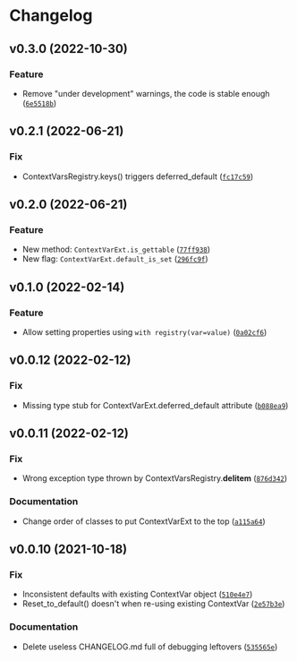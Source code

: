 # Changelog

<!--next-version-placeholder-->

## v0.3.0 (2022-10-30)
### Feature
* Remove "under development" warnings, the code is stable enough ([`6e5518b`](https://github.com/vdmit11/contextvars-registry/commit/6e5518bd4be621f4f481297225970a05bb5abd7f))

## v0.2.1 (2022-06-21)
### Fix
* ContextVarsRegistry.keys() triggers deferred_default ([`fc17c59`](https://github.com/vdmit11/contextvars-registry/commit/fc17c59c3518efa4190cef5a1ce7f02088df210a))

## v0.2.0 (2022-06-21)
### Feature
* New method: `ContextVarExt.is_gettable` ([`77ff938`](https://github.com/vdmit11/contextvars-registry/commit/77ff9382bb72026905d86f0872e95316ee85a255))
* New flag: `ContextVarExt.default_is_set` ([`296fc9f`](https://github.com/vdmit11/contextvars-registry/commit/296fc9fefc00ce56020fd56556e98f4317987fb1))

## v0.1.0 (2022-02-14)
### Feature
* Allow setting properties using `with registry(var=value)` ([`0a02cf6`](https://github.com/vdmit11/contextvars-registry/commit/0a02cf6d0f263f743def3c8c66bf9e20302930c2))

## v0.0.12 (2022-02-12)
### Fix
* Missing type stub for ContextVarExt.deferred_default attribute ([`b088ea9`](https://github.com/vdmit11/contextvars-registry/commit/b088ea94fd9eaafdf802c8011e6224459d9b1958))

## v0.0.11 (2022-02-12)
### Fix
* Wrong exception type thrown by ContextVarsRegistry.__delitem__ ([`876d342`](https://github.com/vdmit11/contextvars-registry/commit/876d3421519b2a8fca71eb1c0f9c596a3e816b49))

### Documentation
* Change order of classes to put ContextVarExt to the top ([`a115a64`](https://github.com/vdmit11/contextvars-registry/commit/a115a64e67ccd554b7fdf2a204f3a740b83b5981))

## v0.0.10 (2021-10-18)
### Fix
* Inconsistent defaults with existing ContextVar object ([`510e4e7`](https://github.com/vdmit11/contextvars-registry/commit/510e4e7674e1ce4cbcb0ff6408ce99348fa07318))
* Reset_to_default() doesn't when re-using existing ContextVar ([`2e57b3e`](https://github.com/vdmit11/contextvars-registry/commit/2e57b3e66a212631a79a88aa1484aaca40ab7843))

### Documentation
* Delete useless CHANGELOG.md full of debugging leftovers ([`535565e`](https://github.com/vdmit11/contextvars-registry/commit/535565e5789204fbb85f609e74105a8152660fdd))
